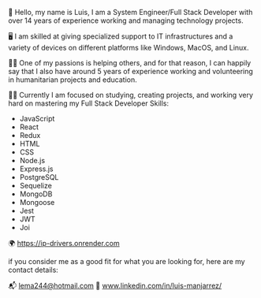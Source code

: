 👋 Hello, my name is Luis, I am a System Engineer/Full Stack Developer with over 14 years of experience working and managing technology projects.

🖥 I am skilled at giving specialized support to IT infrastructures and a variety of devices on different platforms like Windows, MacOS, and Linux.

🐱‍🏍 One of my passions is helping others, and for that reason, I can happily say that I also have around 5 years of experience working and volunteering in humanitarian projects and education.

👨‍💻 Currently I am focused on studying, creating projects, and working very hard on mastering my Full Stack Developer Skills:
- JavaScript
- React
- Redux
- HTML
- CSS
- Node.js
- Express.js
- PostgreSQL
- Sequelize
- MongoDB
- Mongoose
- Jest
- JWT
- Joi

🌍 https://ip-drivers.onrender.com

if you consider me as a good fit for what you are looking for, here are my contact details:

📬 lema244@hotmail.com
🔗 www.linkedin.com/in/luis-manjarrez/

<!--
**Lemanetwork/Lemanetwork** is a ✨ _special_ ✨ repository because its `README.md` (this file) appears on your GitHub profile.

Here are some ideas to get you started:

- 🔭 I’m currently working on ...
- 🌱 I’m currently learning ...
- 👯 I’m looking to collaborate on ...
- 🤔 I’m looking for help with ...
- 💬 Ask me about ...
- 📫 How to reach me: ...
- 😄 Pronouns: ...
- ⚡ Fun fact: ...
-->
